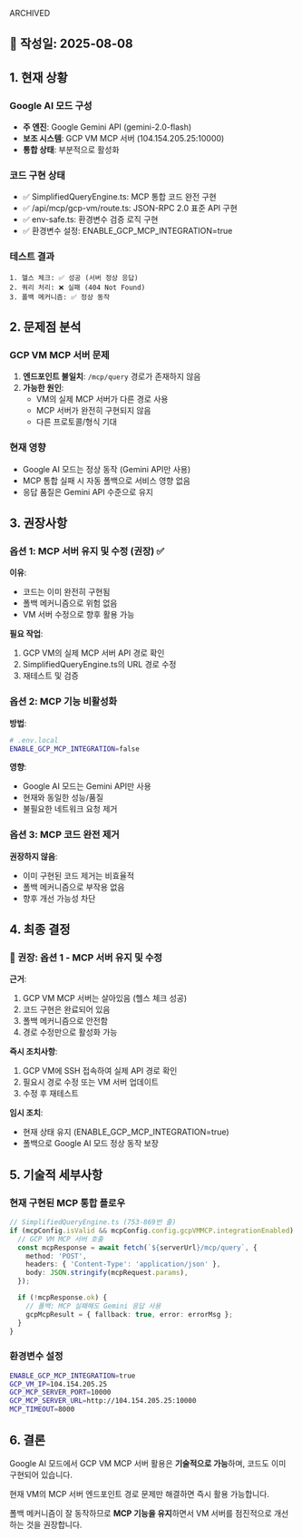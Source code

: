 ARCHIVED

## 📅 작성일: 2025-08-08

## 1. 현재 상황

### Google AI 모드 구성

- **주 엔진**: Google Gemini API (gemini-2.0-flash)
- **보조 시스템**: GCP VM MCP 서버 (104.154.205.25:10000)
- **통합 상태**: 부분적으로 활성화

### 코드 구현 상태

- ✅ SimplifiedQueryEngine.ts: MCP 통합 코드 완전 구현
- ✅ /api/mcp/gcp-vm/route.ts: JSON-RPC 2.0 표준 API 구현
- ✅ env-safe.ts: 환경변수 검증 로직 구현
- ✅ 환경변수 설정: ENABLE_GCP_MCP_INTEGRATION=true

### 테스트 결과

```
1. 헬스 체크: ✅ 성공 (서버 정상 응답)
2. 쿼리 처리: ❌ 실패 (404 Not Found)
3. 폴백 메커니즘: ✅ 정상 동작
```

## 2. 문제점 분석

### GCP VM MCP 서버 문제

1. **엔드포인트 불일치**: `/mcp/query` 경로가 존재하지 않음
2. **가능한 원인**:
   - VM의 실제 MCP 서버가 다른 경로 사용
   - MCP 서버가 완전히 구현되지 않음
   - 다른 프로토콜/형식 기대

### 현재 영향

- Google AI 모드는 정상 동작 (Gemini API만 사용)
- MCP 통합 실패 시 자동 폴백으로 서비스 영향 없음
- 응답 품질은 Gemini API 수준으로 유지

## 3. 권장사항

### 옵션 1: MCP 서버 유지 및 수정 (권장) ✅

**이유**:

- 코드는 이미 완전히 구현됨
- 폴백 메커니즘으로 위험 없음
- VM 서버 수정으로 향후 활용 가능

**필요 작업**:

1. GCP VM의 실제 MCP 서버 API 경로 확인
2. SimplifiedQueryEngine.ts의 URL 경로 수정
3. 재테스트 및 검증

### 옵션 2: MCP 기능 비활성화

**방법**:

```bash
# .env.local
ENABLE_GCP_MCP_INTEGRATION=false
```

**영향**:

- Google AI 모드는 Gemini API만 사용
- 현재와 동일한 성능/품질
- 불필요한 네트워크 요청 제거

### 옵션 3: MCP 코드 완전 제거

**권장하지 않음**:

- 이미 구현된 코드 제거는 비효율적
- 폴백 메커니즘으로 부작용 없음
- 향후 개선 가능성 차단

## 4. 최종 결정

### 🎯 권장: 옵션 1 - MCP 서버 유지 및 수정

**근거**:

1. GCP VM MCP 서버는 살아있음 (헬스 체크 성공)
2. 코드 구현은 완료되어 있음
3. 폴백 메커니즘으로 안전함
4. 경로 수정만으로 활성화 가능

**즉시 조치사항**:

1. GCP VM에 SSH 접속하여 실제 API 경로 확인
2. 필요시 경로 수정 또는 VM 서버 업데이트
3. 수정 후 재테스트

**임시 조치**:

- 현재 상태 유지 (ENABLE_GCP_MCP_INTEGRATION=true)
- 폴백으로 Google AI 모드 정상 동작 보장

## 5. 기술적 세부사항

### 현재 구현된 MCP 통합 플로우

```typescript
// SimplifiedQueryEngine.ts (753-869번 줄)
if (mcpConfig.isValid && mcpConfig.config.gcpVMMCP.integrationEnabled) {
  // GCP VM MCP 서버 호출
  const mcpResponse = await fetch(`${serverUrl}/mcp/query`, {
    method: 'POST',
    headers: { 'Content-Type': 'application/json' },
    body: JSON.stringify(mcpRequest.params),
  });

  if (!mcpResponse.ok) {
    // 폴백: MCP 실패해도 Gemini 응답 사용
    gcpMcpResult = { fallback: true, error: errorMsg };
  }
}
```

### 환경변수 설정

```bash
ENABLE_GCP_MCP_INTEGRATION=true
GCP_VM_IP=104.154.205.25
GCP_MCP_SERVER_PORT=10000
GCP_MCP_SERVER_URL=http://104.154.205.25:10000
MCP_TIMEOUT=8000
```

## 6. 결론

Google AI 모드에서 GCP VM MCP 서버 활용은 **기술적으로 가능**하며, 코드도 이미 구현되어 있습니다.

현재 VM의 MCP 서버 엔드포인트 경로 문제만 해결하면 즉시 활용 가능합니다.

폴백 메커니즘이 잘 동작하므로 **MCP 기능을 유지**하면서 VM 서버를 점진적으로 개선하는 것을 권장합니다.
